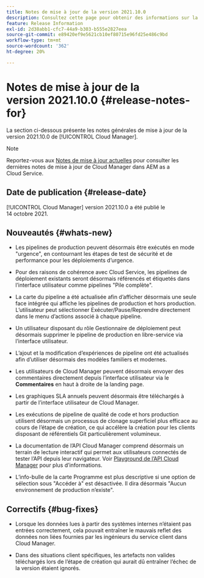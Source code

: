 ```yaml
---
title: Notes de mise à jour de la version 2021.10.0
description: Consultez cette page pour obtenir des informations sur la version 2021.10.0 de Cloud Manager
feature: Release Information
exl-id: 2d38abb1-cfc7-44a9-b303-b555e2827eea
source-git-commit: e89420ef9e5621cb10ef80715e96fd25e486c9bd
workflow-type: tm+mt
source-wordcount: '362'
ht-degree: 20%

---
```


# Notes de mise à jour de la version 2021.10.0 {#release-notes-for}

La section ci-dessous présente les notes générales de mise à jour de la version 2021.10.0 de [!UICONTROL Cloud Manager].

>[!NOTE]
>Reportez-vous aux [Notes de mise à jour actuelles](https://experienceleague.adobe.com/docs/experience-manager-cloud-service/onboarding/getting-access/release-notes-cloud-manager/release-notes-cm-current.html?lang=fr#getting-access) pour consulter les dernières notes de mise à jour de Cloud Manager dans AEM as a Cloud Service.

## Date de publication {#release-date}

[!UICONTROL Cloud Manager] version 2021.10.0 a été publié le 14 octobre 2021.

## Nouveautés {#whats-new}

* Les pipelines de production peuvent désormais être exécutés en mode &quot;urgence&quot;, en contournant les étapes de test de sécurité et de performance pour les déploiements d’urgence.

* Pour des raisons de cohérence avec Cloud Service, les pipelines de déploiement existants seront désormais référencés et étiquetés dans l’interface utilisateur comme pipelines &quot;Pile complète&quot;.

* La carte du pipeline a été actualisée afin d’afficher désormais une seule face intégrée qui affiche les pipelines de production et hors production. L’utilisateur peut sélectionner Exécuter/Pause/Reprendre directement dans le menu d’actions associé à chaque pipeline.

* Un utilisateur disposant du rôle Gestionnaire de déploiement peut désormais supprimer le pipeline de production en libre-service via l’interface utilisateur.

* L’ajout et la modification d’expériences de pipeline ont été actualisés afin d’utiliser désormais des modèles familiers et modernes.

* Les utilisateurs de Cloud Manager peuvent désormais envoyer des commentaires directement depuis l’interface utilisateur via le **Commentaires** en haut à droite de la landing page.

* Les graphiques SLA annuels peuvent désormais être téléchargés à partir de l’interface utilisateur de Cloud Manager.

* Les exécutions de pipeline de qualité de code et hors production utilisent désormais un processus de clonage superficiel plus efficace au cours de l’étape de création, ce qui accélère la création pour les clients disposant de référentiels Git particulièrement volumineux.

* La documentation de l’API Cloud Manager comprend désormais un terrain de lecture interactif qui permet aux utilisateurs connectés de tester l’API depuis leur navigateur. Voir [Playground de l’API Cloud Manager](https://www.adobe.io/experience-cloud/cloud-manager/reference/playground/) pour plus d’informations.

* L’info-bulle de la carte Programme est plus descriptive si une option de sélection sous &quot;Accéder à&quot; est désactivée. Il dira désormais &quot;Aucun environnement de production n’existe&quot;.


## Correctifs {#bug-fixes}

* Lorsque les données lues à partir des systèmes internes n’étaient pas entrées correctement, cela pouvait entraîner le mauvais reflet des données non liées fournies par les ingénieurs du service client dans Cloud Manager.

* Dans des situations client spécifiques, les artefacts non valides téléchargés lors de l’étape de création qui aurait dû entraîner l’échec de la version étaient ignorés.
